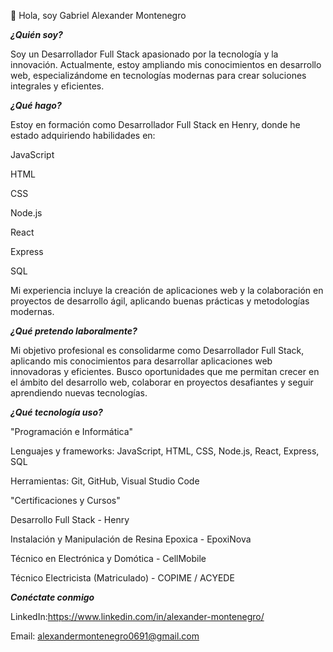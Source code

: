 👋 Hola, soy Gabriel Alexander Montenegro


***¿Quién soy?***

Soy un Desarrollador Full Stack apasionado por la tecnología y la innovación. Actualmente, estoy ampliando mis conocimientos en desarrollo web, especializándome en tecnologías modernas para crear soluciones integrales y eficientes.

***¿Qué hago?***

Estoy en formación como Desarrollador Full Stack en Henry, donde he estado adquiriendo habilidades en:

JavaScript

HTML

CSS

Node.js

React

Express

SQL

Mi experiencia incluye la creación de aplicaciones web y la colaboración en proyectos de desarrollo ágil, aplicando buenas prácticas y metodologías modernas.


***¿Qué pretendo laboralmente?***

Mi objetivo profesional es consolidarme como Desarrollador Full Stack, aplicando mis conocimientos para desarrollar aplicaciones web innovadoras y eficientes. Busco oportunidades que me permitan crecer en el ámbito del desarrollo web, colaborar en proyectos desafiantes y seguir aprendiendo nuevas tecnologías.


***¿Qué tecnología uso?***

"Programación e Informática"

Lenguajes y frameworks: 
JavaScript, HTML, CSS, Node.js, React, Express, SQL


Herramientas: 
Git, GitHub, Visual Studio Code

"Certificaciones y Cursos"

Desarrollo Full Stack - Henry

Instalación y Manipulación de Resina Epoxica - EpoxiNova

Técnico en Electrónica y Domótica - CellMobile

Técnico Electricista (Matriculado) - COPIME / ACYEDE


***Conéctate conmigo***

LinkedIn:https://www.linkedin.com/in/alexander-montenegro/

Email: alexandermontenegro0691@gmail.com
